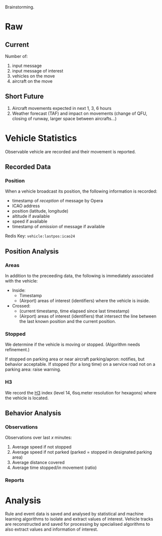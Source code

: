 
Brainstorming.

# Raw

## Current
Number of:
1. input message
2. input message of interest
3. vehicles on the move
4. aircraft on the move




## Short Future

1. Aircraft movements expected in next 1, 3, 6 hours
2. Weather forecast (TAF) and impact on movements (change of QFU, closing of runway, larger space between aircrafts...)


# Vehicle Statistics

Observable vehicle are recorded and their movement is reported.

## Recorded Data

### Position
When a vehicle broadcast its position, the following information is recorded:

- timestamp of *reception* of message by Opera
- ICAO address
- position (latitude, longitude)
- altitude if available
- speed if available
- timestamp of *emission* of message if available

Redis Key: `vehicle:lastpos:icao24`

## Position Analysis

### Areas

In addition to the preceeding data, the following is immediately associated with the vehicle:

- Inside:
	- Timestamp
	- (Airport) areas of interest (identifiers) where the vehicle is inside.
- Crossed:
	- (current timestamp, time elapsed since last timestamp)
	- (Airport) areas of interest (identifiers) that intersect the line between the last known position and the current position. 

### Stopped
We determine if the vehicle is moving or stopped.
(Algorithm needs refinement.)

If stopped on parking area or near aircraft parking/apron: notifies, but behavior acceptable.
If stopped (for a long time) on a service road not on a parking area: raise warning.

### H3
We record the [H3](https://h3geo.org) index (level 14, 6sq.meter resolution for hexagons) where the vehicle is located.

## Behavior Analysis

### Observations
Observations over last *x* minutes:
1. Average speed if not stopped
2. Average speed if not parked (parked = stopped in designated parking area)
3. Average distance covered
4. Average time stopped/in movement (ratio)

### Reports

# Analysis

Rule and event data is saved and analysed by statistical and machine learning algorithms to isolate and extract values of interest.
Vehicle tracks are reconstructed and saved for processing by specialised algorithms to also extract values and information of interest.